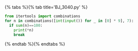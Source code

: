 {% tabs %}{% tab title='BJ_3040.py' %}

```py
from itertools import combinations
for n in combinations([int(input()) for _ in [0] * 9], 7):
  if sum(n)==100:
    print(*n)
    break
```

{% endtab %}{% endtabs %}

